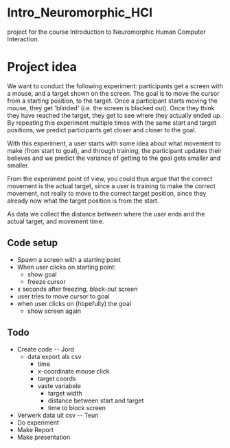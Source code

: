 # Intro_Neuromorphic_HCI
project for the course Introduction to Neuromorphic Human Computer Interaction.

# Project idea

We want to conduct the following experiment: participants get a screen with a mouse, and a target shown on the screen. The goal is to move the cursor from a starting position, to the target. Once a participant starts moving the mouse, they get 'blinded' (i.e. the screen is blacked out). Once they think they have reached the target, they get to see where they actually ended up. By repeating this experiment multiple times with the same start and target positions, we predict participants get closer and closer to the goal.

With this experiment, a user starts with some idea about what movement to make (from start to goal), and through training, the participant updates their believes and we predict the variance of getting to the goal gets smaller and smaller.

From the experiment point of view, you could thus argue that the correct movement is the actual target, since a user is training to make the correct movement, not really to move to the correct target position, since they already now what the target position is from the start.

As data we collect the distance between where the user ends and the actual target, and movement time. 


## Code setup

- Spawn a screen with a starting point
- When user clicks on starting point:
    - show goal
    - freeze cursor
- x seconds after freezing, black-out screen
- user tries to move cursor to goal
- when user clicks on (hopefully) the goal
    - show screen again

## Todo
- Create code -- Jord
    - data export als csv
        - time
        - x-coordinate mouse click
        - target coords
        - vaste variabele
            - target width
            - distance between start and target
            - time to block screen
- Verwerk data uit csv -- Teun
- Do experiment
- Make Report
- Make presentation
 